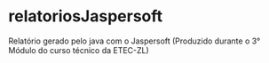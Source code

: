 # relatoriosJaspersoft
Relatório gerado pelo java com o Jaspersoft (Produzido durante o 3° Módulo do curso técnico da ETEC-ZL)
